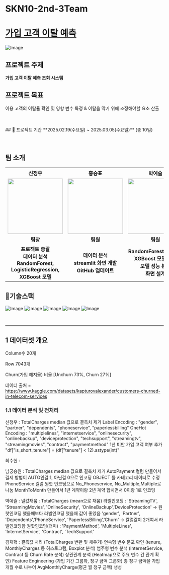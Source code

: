 # SKN10-2nd-3Team
# [가입 고객 이탈 예측](https://www.kaggle.com/code/bbksjdd/telco-customer-churn)

![Image](https://github.com/user-attachments/assets/51c829fe-ac31-471b-aa5d-092e4ad45a12)

## 프로젝트 주제

**가입 고객 이탈 예측 조회 시스템**

## 프로젝트 목표

이용 고객의 이탈율 확인 및 영향 변수 특정 & 이탈을 막기 위해 조정해야할 요소 산출

<br/>
<br/>
## 📅 프로젝트 기간
**2025.02.19(수요일) ~ 2025.03.05(수요일)** (총 10일) <br/>
<br/>
<br/>

## 팀 소개
<table>
  <tr>
    <th>신정우</th>
    <th>홍승표</th>
    <th>박예슬</th>
    <th>최수헌</th>
    <th>남궁승원</th>
    <th>김재혁</th>
  </tr>
  <tr>
    <td align="center"><img src="https://github.com/user-attachments/assets/1d56cc60-e0d5-401b-b365-3f38f25bed43" width="175" height="175"></td>
    <td align="center"><img src="https://github.com/user-attachments/assets/1d56cc60-e0d5-401b-b365-3f38f25bed43" width="175" height="175"></td>
    <td align="center"><img src="https://github.com/user-attachments/assets/1d56cc60-e0d5-401b-b365-3f38f25bed43" width="175" height="175"></td>
    <td align="center"><img src="https://github.com/user-attachments/assets/1d56cc60-e0d5-401b-b365-3f38f25bed43" width="175" height="175"></td>
    <td align="center"><img src="https://github.com/user-attachments/assets/1d56cc60-e0d5-401b-b365-3f38f25bed43" width="175" height="175"></td>
    <td align="center"><img src="https://github.com/user-attachments/assets/1d56cc60-e0d5-401b-b365-3f38f25bed43" width="175" height="175"></td>
  </tr>
  <tr>
    <td align="center"><b>팀장</b></td>
    <td align="center"><b>팀원</b></td>
    <td align="center"><b>팀원</b></td>
    <td align="center"><b>팀원</b></td>
    <td align="center"><b>팀원</b></td>
    <td align="center"><b>팀원</b></td>
  </tr>
  <tr>
    <td align="center">
      <b>프로젝트 총괄</b><br>
      <b>데이터 분석</b><br>
      <b>RandomForest, LogisticRegression, XGBoost 모델</b>
    </td>
    <td align="center">
      <b>데이터 분석</b><br>
      <b>streamlit 화면 개발</b><br>
      <b>GitHub 업데이트</b>
    </td>
    <td align="center">
      <b>RandomForest, LGBM, XGBoost 모델 개발</b><br>
      <b>모델 성능 분석</b><br>
      <b>화면 설계</b>
    </td>
    <td align="center">
      <b>LightGBM 모델 개발</b><br>
      <b>데이터 분석</b><br>
      <b>모델 성능 업그레이드</b>
    </td>
    <td align="center">
      <b>LightGBM 모델 개발</b><br>
      <b>모델 성능 업그레이드</b><br>
      <b>데이터 분석</b>
    </td>
    <td align="center">
      <b>Ensemble 모델 개발</b><br>
      <b>모델 성능 업그레이드</b><br>
      <b>데이터 분석</b>
    </td>
  </tr>
</table>

## 📌기술스택
![Image](https://github.com/user-attachments/assets/2ff90937-1572-4922-8117-42ec1958e8a2)
![Image](https://github.com/user-attachments/assets/f4f74fee-a6ec-4916-98a7-87372c233494)
![Image](https://github.com/user-attachments/assets/954f356b-b234-4fdc-a4de-be4678532cdb)
![Image](https://github.com/user-attachments/assets/5e72d28a-8895-4ab3-acdb-d1be87b53374)
![Image](https://github.com/user-attachments/assets/5c3399ed-c375-4793-ad36-35c69da77dd6)


<br/>

---


## 1 데이터셋 개요
Column수 20개

Row  7043개

Churn(가입 해지율) 비율
[Unchurn 73%, Churn 27%]

데이터 출처 = https://www.kaggle.com/datasets/kapturovalexander/customers-churned-in-telecom-services

### 1.1 데이터 분석 및 전처리
신정우 : TotalCharges median 값으로 결측치 제거
         Label Encoding : "gender", "partner", "dependents", "phoneservice", "paperlessbilling"
         OneHot Encoding : "multiplelines", "internetservice", "onlinesecurity", "onlinebackup",
                "deviceprotection", "techsupport", "streamingtv", "streamingmovies",
                "contract", "paymentmethod"
         1년 미만 가입 고객 여부 추가
         "df["is_short_tenure"] = (df["tenure"] < 12).astype(int)"

최수헌 :

남궁승원 : TotalCharges median 값으로 결측치 제거
           AutoPayment 컬럼 만들어서 결제 방법이 AUTO인걸 1, 아닌걸 0으로 인코딩
           OBJECT 를 카테고리 데이터로 수정
           PhoneService 컬럼 원핫 인코딩으로 No_Phoneservice, No_Multiple,Multiple로 나눔
           MonthToMonth 만들어서 1년 계약이랑 2년 계약 합치면서 0이랑 1로 인코딩

박예슬 : 널값채움 : TotalCharges (mean으로 채움)
        라벨인코딩 : 
        'StreamingTV', 'StreamingMovies', 'OnlineSecurity', 'OnlineBackup','DeviceProtection' -> 원핫인코딩 했을때보다 라벨인코딩 했을때 값이 좋았음
        'gender', 'Partner', 'Dependents','PhoneService', 'PaperlessBilling','Churn' -> 칼럼값이 2개여서 라벨인코딩함
        원핫인코딩(더미) : 'PaymentMethod', 'MultipleLines', 'InternetService', 'Contract', 'TechSupport'

김재혁 : 결측값 처리 (TotalCharges 변환 및 채우기)
        연속형 변수 분포 확인 (tenure, MonthlyCharges 등 히스토그램, Boxplot 분석)
        범주형 변수 분석 (InternetService, Contract 등 Churn Rate 분석)
        상관관계 분석 (Heatmap으로 주요 변수 간 관계 확인)
        Feature Engineering (가입 기간 그룹화, 청구 금액 그룹화)
        총 청구 금액을 가입 개월 수로 나누어 AvgMonthlyCharge(평균 월 청구 금액) 생성




